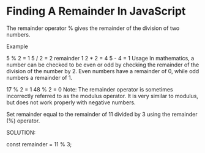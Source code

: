 # Finding A Remainder In JavaScript


The remainder operator % gives the remainder of the division of two numbers.

Example

5 % 2 = 1
5 / 2 = 2 remainder 1
2 * 2 = 4
5 - 4 = 1
Usage
In mathematics, a number can be checked to be even or odd by checking the remainder of the division of the number by 2. Even numbers have a remainder of 0, while odd numbers a remainder of 1.

17 % 2 = 1
48 % 2 = 0
Note: The remainder operator is sometimes incorrectly referred to as the modulus operator. It is very similar to modulus, but does not work properly with negative numbers.

Set remainder equal to the remainder of 11 divided by 3 using the remainder (%) operator.


SOLUTION:

const remainder = 11 % 3;